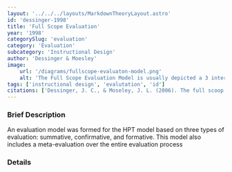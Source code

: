 ```yaml
---
layout: '../../../layouts/MarkdownTheoryLayout.astro'
id: 'dessinger-1998'
title: 'Full Scope Evaluation'
year: '1998'
categorySlug: 'evaluation'
category: 'Evaluation'
subcategory: 'Instructional Design'
author: 'Dessinger & Moesley'
image:
    url: '/diagrams/fullscope-evaluaton-model.png'
    alt: 'The Full Scope Evaluation Model is usually depicted a 3 intersecting diagram where the 3 circles represent Summative, Confrimative and Formative going clockwise in the diagram with Meta Evaluation being at the center of their intersection'
tags: ['instructional design', 'evalutation', 'id']
citations: ['Dessinger, J. C., & Moseley, J. L. (2006). The full scoop on full-scope evaluation. In J. A. Pershing (Ed.), Handbook of human performance technology (3rd ed., pp. 312–330). Pfeiffer.']
---
```

### Brief Description
An evaluation model was formed for the HPT model based on three types of evaluation: summative, confirmative, and formative. This model also includes a meta-evaluation over the entire evaluation process

### Details


